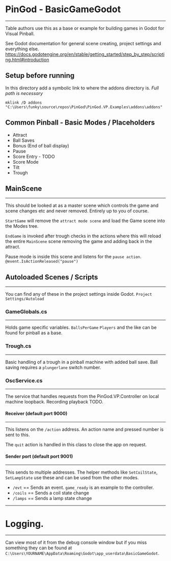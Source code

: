 # PinGod - BasicGameGodot
---

Table authors use this as a base or example for building games in Godot for Visual Pinball.

See Godot documentation for general scene creating, project settings and everything else. https://docs.godotengine.org/en/stable/getting_started/step_by_step/scripting.html#introduction

## Setup before running

In this directory add a symbolic link to where the addons directory is. *Full path is necessary*

```
mklink /D addons "C:\Users\funky\source\repos\PinGod\PinGod.VP.Examples\addons\addons"
```

## Common Pinball - Basic Modes / Placeholders

- Attract
- Ball Saves
- Bonus (End of ball display)
- Pause
- Score Entry - TODO
- Score Mode
- Tilt
- Trough

## MainScene
---

This should be looked at as a master scene which controls the game and scene changes etc and never removed. Entirely up to you of course.

`StartGame` will remove the `attract mode scene` and load the Game scene into the Modes tree.

`EndGame` is invoked after trough checks in the actions where this will reload the entire `MainScene` scene removing the game and adding back in the attract.

Pause mode is inside this scene and listens for the `pause action`. `@event.IsActionReleased("pause")`

## Autoloaded Scenes / Scripts
---

You can find any of these in the project settings inside Godot. `Project Settings/Autoload`

### GameGlobals.cs
---

Holds game specific variables. `BallsPerGame` `Players` and the like can be found for pinball as a base.

### Trough.cs
---

Basic handling of a trough in a pinball machine with added ball save. Ball saving requires a `plungerlane` switch number.


### OscService.cs
---

The service that handles requests from the PinGod.VP.Controller on local machine loopback. Recording playback TODO.

#### Receiver (default port 9000)
---

This listens on the `/action` address. An action name and pressed number is sent to this.

The `quit` action is handled in this class to close the app on request.

#### Sender port (default port 9001)
---

This sends to multiple addresses. The helper methods like `SetCoilState`, `SetLampState` use these and can be used from the other modes.

- `/evt`    == Sends an event. `game_ready` is an example to the controller.
- `/coils`  == Sends a coil state change
- `/lamps`  == Sends a lamp state change

---


# Logging.
---

Can view most of it from the debug console window but if you miss something they can be found at `C:\Users\YOURNAME\AppData\Roaming\Godot\app_userdata\BasicGameGodot`.
